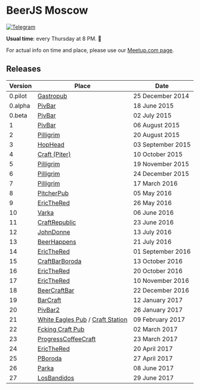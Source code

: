 # BeerJS Moscow
[![Telegram](https://img.shields.io/badge/telegram-join%20chat-blue.svg?style=flat)](https://telegram.me/beerjs)

**Usual time**: every Thursday at 8 PM. :beers:

For actual info on time and place, please use our [Meetup.com page](http://www.meetup.com/BeerJS-Moscow/).

## Releases

Version | Place                                                       | Date
--------|-------------------------------------------------------------|------------------
0.pilot | [Gastropub](http://nashabolovke.ru/gastropub)               | 25 December 2014
0.alpha | [PivBar](https://www.facebook.com/pivbar1)                  | 18 June 2015
0.beta  | [PivBar](https://www.facebook.com/pivbar1)                  | 02 July 2015
1       | [PivBar](https://www.facebook.com/pivbar1)                  | 06 August 2015
2       | [Pilligrim](https://vk.com/piligrimpivnoy)                  | 20 August 2015
3       | [HopHead](http://www.hophead.ru)                            | 03 September 2015
4       | [Craft (Piter)](http://craftpub.ru/)                        | 10 October 2015
5       | [Pilligrim](https://vk.com/piligrimpivnoy)                  | 19 November 2015
6       | [Pilligrim](https://vk.com/piligrimpivnoy)                  | 24 December 2015
7       | [Pilligrim](https://vk.com/piligrimpivnoy)                  | 17 March 2016
8       | [PitcherPub](http://www.pitcher.pub)                        | 05 May 2016
9       | [EricTheRed](http://ericthered.ru)                          | 26 May 2016
10      | [Varka](https://vk.com/varkacraftbar)                       | 06 June 2016
11      | [CraftRepublic](https://www.facebook.com/craftrepublic.ru)  | 23 June 2016
12      | [JohnDonne](http://john-donne.ru)                           | 13 July 2016
13      | [BeerHappens](http://beerhappens.ru)                        | 21 July 2016
14      | [EricTheRed](http://ericthered.ru)                          | 01 September 2016
15      | [CraftBarBoroda](https://vk.com/craft_bar_boroda)           | 13 October 2016
16      | [EricTheRed](http://ericthered.ru)                          | 20 October 2016
17      | [EricTheRed](http://ericthered.ru)                          | 10 November 2016
18      | [BeerCraftBar](https://www.facebook.com/BeerCraftBar)       | 22 December 2016
19      | [BarCraft](http://bar-craft.com/)                           | 12 January 2017
20      | [PivBar2](https://www.facebook.com/pivbarch)                | 26 January 2017
21      | [White Eagles Pub](http://we-pub.ru) / [Craft Station](https://craftstation.ru) | 09 February 2017
22      | [Fcking Craft Pub](https://www.facebook.com/fcpub)          | 02 March 2017
23      | [ProgressCoffeeCraft](https://www.facebook.com/progresscoffeecraft) | 23 March 2017
24      | [EricTheRed](http://ericthered.ru)                          | 20 April 2017
25      | [PBoroda](https://vk.com/pborodabar)                        | 27 April 2017
26      | [Parka](https://vk.com/parkabar)                            | 08 June 2017
27      | [LosBandidos](https://vk.com/los_bandidos_bar)              | 29 June 2017
